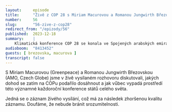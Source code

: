 ```yaml
---
layout:     episode
title:      "Živě z COP 28 s Miriam Macurovou a Romanou Jungwirth Březovskou"
number:     56
slug:       "56-zive-z-cop28"
redirect_from: "/epizody/56"
published:  2023-12-18
summary:    |
    Klimatická konference COP 28 se konala ve Spojených arabských emirátech. Obě naše hostky se na konferenci samy nacházely, díky čemuž jsme měli možnost nahlédnout přímo do místa dění.
audioboom:  "8413452"
guests: [ brezovska, macurova ]
transcript: false
---
```

S Miriam Macurovou (Greenpeace) a Romanou Jungwirth Březovskou (AMO, Czech Globe) jsme v živě vysílaném rozhovoru diskutovali, jakých dohod se zatím na COPu podařilo dosáhnout a jak vůbec vypadá prostředí této významné každoroční konference států celého světa.

Jedná se o záznam živého vysílání, což má za následek zhoršenou kvalitu záznamu. Doufáme, že nebude bránit srozumitelnosti.
